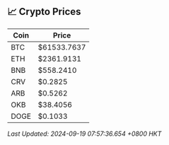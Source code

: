 ## 📈 Crypto Prices

| Coin | Price |
| ---- | ----- |
| BTC | $61533.7637 |
| ETH | $2361.9131 |
| BNB | $558.2410 |
| CRV | $0.2825 |
| ARB | $0.5262 |
| OKB | $38.4056 |
| DOGE | $0.1033 |

_Last Updated: 2024-09-19 07:57:36.654 +0800 HKT_